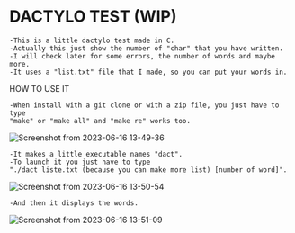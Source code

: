 # DACTYLO TEST (WIP)

	-This is a little dactylo test made in C.
	-Actually this just show the number of "char" that you have written.
	-I will check later for some errors, the number of words and maybe more.
	-It uses a "list.txt" file that I made, so you can put your words in.
HOW TO USE IT

	-When install with a git clone or with a zip file, you just have to type
	"make" or "make all" and "make re" works too.
![Screenshot from 2023-06-16 13-49-36](https://github.com/43ougy/Dactylo_test/assets/128900324/f84658eb-0056-4618-a8de-93c15051ddf1)
	
	-It makes a little executable names "dact".
	-To launch it you just have to type 
	"./dact liste.txt (because you can make more list) [number of word]".
![Screenshot from 2023-06-16 13-50-54](https://github.com/43ougy/Dactylo_test/assets/128900324/bc563fdf-34a4-490b-ae25-7985f4390cbb)
	
	-And then it displays the words.
![Screenshot from 2023-06-16 13-51-09](https://github.com/43ougy/Dactylo_test/assets/128900324/6c5d2627-38aa-4832-ac8a-e98642e5611f)
